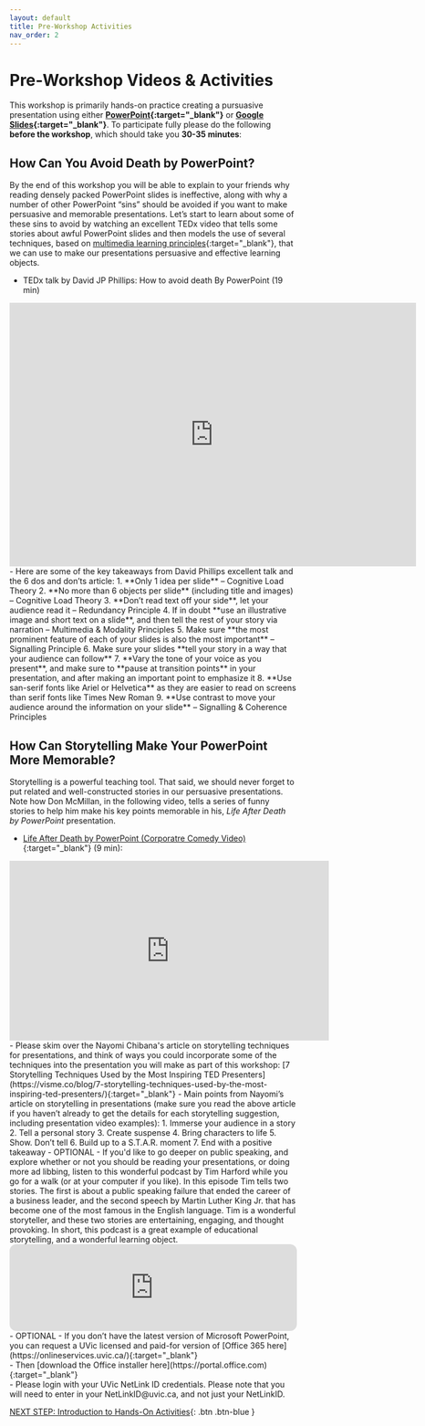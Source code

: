 ```yaml
---
layout: default
title: Pre-Workshop Activities
nav_order: 2
---
```

# Pre-Workshop Videos & Activities
This workshop is primarily hands-on practice creating a pursuasive presentation using either **[PowerPoint](https://www.microsoft.com/en-us/microsoft-365/powerpoint){:target="_blank"}** or **[Google Slides](https://www.google.ca/slides/about/){:target="_blank"}**. To participate fully please do the following **before the workshop**, which should take you **30-35 minutes**:

## How Can You Avoid Death by PowerPoint?
By the end of this workshop you will be able to explain to your friends why reading densely packed PowerPoint slides is ineffective, along with why a number of other PowerPoint “sins” should be avoided if you want to make persuasive and memorable presentations. Let’s start to learn about some of these sins to avoid by watching an excellent TEDx video that tells some stories about awful PowerPoint slides and then models the use of several techniques, based on [multimedia learning principles](https://docs.google.com/document/d/1TGVFG_iCc3iSz3aX3j8UC-YC63V__6tKFJQ4FtAsH4o/edit){:target="_blank"}, that we can use to make our presentations persuasive and effective learning objects.

- TEDx talk by David JP Phillips: How to avoid death By PowerPoint (19 min)<br>
<iframe src="https://richmccue.com/wp-admin/admin-ajax.php?action=h5p_embed&id=4" width="713" height="462" frameborder="0" allowfullscreen="allowfullscreen" title="Death by PowerPoint"></iframe><script src="https://richmccue.com/wp-content/plugins/h5p/h5p-php-library/js/h5p-resizer.js" charset="UTF-8"></script>
- Here are some of the key takeaways from David Phillips excellent talk and the 6 dos and don’ts article:
  1. **Only 1 idea per slide** – Cognitive Load Theory
  2. **No more than 6 objects per slide** (including title and images) – Cognitive Load Theory
  3. **Don’t read text off your side**, let your audience read it – Redundancy Principle
  4. If in doubt **use an illustrative image and short text on a slide**, and then tell the rest of your story via narration – Multimedia & Modality Principles
  5. Make sure **the most prominent feature of each of your slides is also the most important** – Signalling Principle
  6. Make sure your slides **tell your story in a way that your audience can follow**
  7. **Vary the tone of your voice as you present**, and make sure to **pause at transition points** in your presentation, and after making an important point to emphasize it
  8. **Use san-serif fonts like Ariel or Helvetica** as they are easier to read on screens than serif fonts like Times New Roman
  9. **Use contrast to move your audience around the information on your slide** – Signalling & Coherence Principles

## How Can Storytelling Make Your PowerPoint More Memorable?
Storytelling is a powerful teaching tool. That said, we should never forget to put related and well-constructed stories in our persuasive presentations. Note how Don McMillan, in the following video, tells a series of funny stories to help him make his key points memorable in his, _Life After Death by PowerPoint_ presentation.
- [Life After Death by PowerPoint (Corporatre Comedy Video)](https://www.youtube.com/watch?v=KbSPPFYxx3o){:target="_blank"} (9 min): 
<iframe width="560" height="315" src="https://www.youtube.com/embed/KbSPPFYxx3o" title="YouTube video player" frameborder="0" allow="accelerometer; autoplay; clipboard-write; encrypted-media; gyroscope; picture-in-picture" allowfullscreen></iframe>
- Please skim over the Nayomi Chibana's article on storytelling techniques for presentations, and think of ways you could incorporate some of the techniques into the presentation you will make as part of this workshop: [7 Storytelling Techniques Used by the Most Inspiring TED Presenters](https://visme.co/blog/7-storytelling-techniques-used-by-the-most-inspiring-ted-presenters/){:target="_blank"}
- Main points from Nayomi’s article on storytelling in presentations (make sure you read the above article if you haven’t already to get the details for each storytelling suggestion, including presentation video examples):
  1. Immerse your audience in a story
  2. Tell a personal story
  3. Create suspense
  4. Bring characters to life
  5. Show. Don’t tell
  6. Build up to a S.T.A.R. moment
  7. End with a positive takeaway
- OPTIONAL - If you'd like to go deeper on public speaking, and explore whether or not you should be reading your presentations, or doing more ad libbing, listen to this wonderful podcast by Tim Harford while you go for a walk (or at your computer if you like). In this episode Tim tells two stories. The first is about a public speaking failure that ended the career of a business leader, and the second speech by Martin Luther King Jr. that has become one of the most famous in the English language. Tim is a wonderful storyteller, and these two stories are entertaining, engaging, and thought provoking. In short, this podcast is a great example of educational storytelling, and a wonderful learning object.
<iframe style="border-radius:12px" src="https://open.spotify.com/embed/episode/2iEUremhZXgmdTb63BGLfD?utm_source=generator" width="100%" height="152" frameBorder="0" allowfullscreen="" allow="autoplay; clipboard-write; encrypted-media; fullscreen; picture-in-picture" loading="lazy"></iframe><br>
- OPTIONAL - If you don’t have the latest version of Microsoft PowerPoint, you can request a UVic licensed and paid-for version of [Office 365 here](https://onlineservices.uvic.ca/){:target="_blank"}<br>
            -  Then [download the Office installer here](https://portal.office.com){:target="_blank"}<br>
            -  Please login with your UVic NetLink ID credentials. Please note that you will need to enter in your NetLinkID@uvic.ca, and not just your NetLinkID.

[NEXT STEP: Introduction to Hands-On Activities](activities-intro.html){: .btn .btn-blue }
